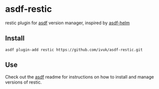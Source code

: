 # asdf-restic
restic plugin for [asdf](https://github.com/asdf-vm/asdf) version manager, inspired by [asdf-helm](https://github.com/Antiarchitect/asdf-helm)

## Install

```
asdf plugin-add restic https://github.com/ivuk/asdf-restic.git
```

## Use

Check out the [asdf](https://github.com/asdf-vm/asdf) readme for instructions on how to install and manage versions of restic.
